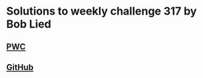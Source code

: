 # Solutions to weekly challenge 317 by Bob Lied

## [PWC](https://perlweeklychallenge.org/blog/perl-weekly-challenge-317/)
## [GitHub](https://github.com/boblied/perlweeklychallenge-club/tree/master/challenge-317/bob-lied)
